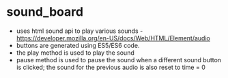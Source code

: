 # sound_board

- uses html sound api to play various sounds - https://developer.mozilla.org/en-US/docs/Web/HTML/Element/audio
- buttons are generated using ES5/ES6 code.
- the play method is used to play the sound
- pause method is used to pause the sound when a different sound button is clicked; the sound for the previous audio is also reset to time = 0
